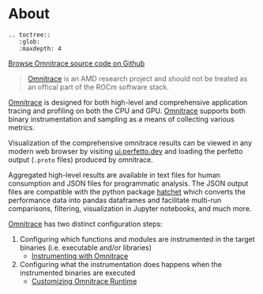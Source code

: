 # About

```eval_rst
.. toctree::
   :glob:
   :maxdepth: 4
```

[Browse Omnitrace source code on Github](https://github.com/AMDResearch/omnitrace)

> [Omnitrace](https://github.com/AMDResearch/omnitrace) is an AMD research project and should
> not be treated as an offical part of the ROCm software stack.

[Omnitrace](https://github.com/AMDResearch/omnitrace) is designed for both high-level and
comprehensive application tracing and profiling on both the CPU and GPU.
[Omnitrace](https://github.com/AMDResearch/omnitrace) supports both binary instrumentation
and sampling as a means of collecting various metrics.

Visualization of the comprehensive omnitrace results can be viewed in any modern web browser by visiting [ui.perfetto.dev](https://ui.perfetto.dev/)
and loading the perfetto output (`.proto` files) produced by omnitrace.

Aggregated high-level results are available in text files for human consumption and JSON files for programmatic analysis.
The JSON output files are compatible with the python package [hatchet](https://github.com/hatchet/hatchet) which converts
the performance data into pandas dataframes and facilitate multi-run comparisons, filtering, visualization in Jupyter notebooks, and much more.

[Omnitrace](https://github.com/AMDResearch/omnitrace) has two distinct configuration steps:

1. Configuring which functions and modules are instrumented in the target binaries (i.e. executable and/or libraries)
   - [Instrumenting with Omnitrace](instrumenting.md)
2. Configuring what the instrumentation does happens when the instrumented binaries are executed
   - [Customizing Omnitrace Runtime](runtime.md)
